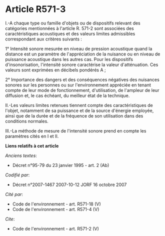 # Article R571-3

I.-A chaque type ou famille d'objets ou de dispositifs relevant des catégories mentionnées à l'article R. 571-2 sont
associées des caractéristiques acoustiques et des valeurs limites admissibles correspondant aux critères suivants : 

1° Intensité sonore mesurée en niveau de pression acoustique quand la distance est un paramètre de l'appréciation de la
nuisance ou en niveau de puissance acoustique dans les autres cas. Pour les dispositifs d'insonorisation, l'intensité sonore
caractérise la valeur d'atténuation. Ces valeurs sont exprimées en décibels pondérés A ; 

2° Importance des dangers et des conséquences négatives des nuisances sonores sur les personnes ou sur l'environnement
appréciée en tenant compte de leur mode de fonctionnement, d'utilisation, de l'ampleur de leur diffusion et, le cas échéant,
du meilleur état de la technique. 

II.-Les valeurs limites retenues tiennent compte des caractéristiques de l'objet, notamment de sa puissance et de la source
d'énergie employée, ainsi que de la durée et de la fréquence de son utilisation dans des conditions normales. 

III.-La méthode de mesure de l'intensité sonore prend en compte les paramètres cités en I et II.

**Liens relatifs à cet article**

_Anciens textes_:

  - Décret n°95-79 du 23 janvier 1995 - art. 2 (Ab)

_Codifié par_:

  - Décret n°2007-1467 2007-10-12 JORF 16 octobre 2007

_Cité par_:

  - Code de l'environnement - art. R571-18 (V)
  - Code de l'environnement - art. R571-4 (V)

_Cite_:

  - Code de l'environnement - art. R571-2 (V)

